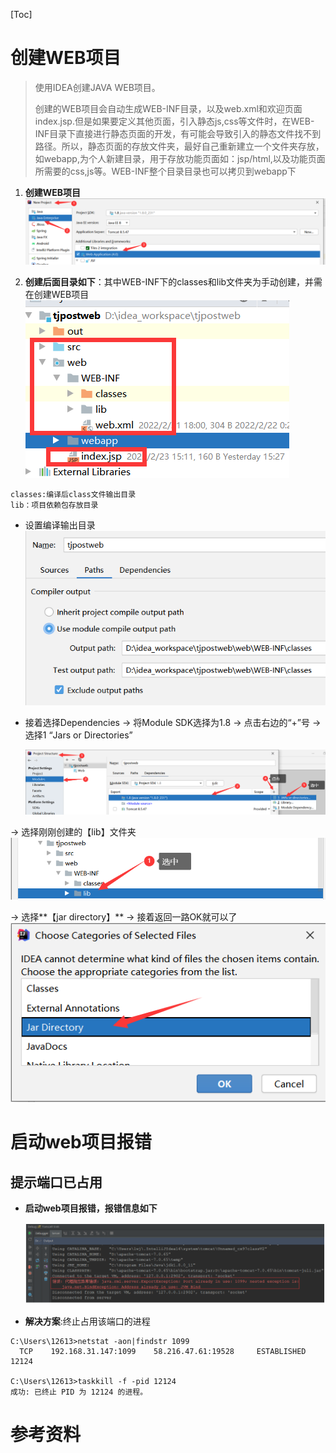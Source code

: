 [Toc]

# 创建WEB项目

> 使用IDEA创建JAVA WEB项目。
>
> 创建的WEB项目会自动生成WEB-INF目录，以及web.xml和欢迎页面index.jsp.但是如果要定义其他页面，引入静态js,css等文件时，在WEB-INF目录下直接进行静态页面的开发，有可能会导致引入的静态文件找不到路径。所以，静态页面的存放文件夹，最好自己重新建立一个文件夹存放，如webapp,为个人新建目录，用于存放功能页面如：jsp/html,以及功能页面所需要的css,js等。WEB-INF整个目录目录也可以拷贝到webapp下

1. **创建WEB项目**
   ![image-20220224092712453](images/image-20220224092712453.png)

2. **创建后面目录如下**：其中WEB-INF下的classes和lib文件夹为手动创建，并需在创建WEB项目
   ![image-20220224092920929](images/image-20220224092920929.png)

```
classes:编译后class文件输出目录
lib：项目依赖包存放目录
```

- 设置编译输出目录
  ![image-20220224093505403](images/image-20220224093505403.png)

- 接着选择Dependencies ->  将Module SDK选择为1.8 -> 点击右边的“+”号  -> 选择1 “Jars or Directories”

  ![image-20220221181359313](images/image-20220221181359313.png)

-> 选择刚刚创建的【lib】文件夹
![image-20220221181443479](images/image-20220221181443479.png)

-> 选择**【jar directory】** -> 接着返回一路OK就可以了
![image-20220221181659230](images/image-20220221181659230.png)

# 启动web项目报错

## 提示端口已占用

- **启动web项目报错，报错信息如下**

  ![img](images/20165995752477.png)

- **解决方案**:终止占用该端口的进程

```
C:\Users\12613>netstat -aon|findstr 1099
  TCP    192.168.31.147:1099    58.216.47.61:19528     ESTABLISHED     12124

C:\Users\12613>taskkill -f -pid 12124
成功: 已终止 PID 为 12124 的进程。
```



# 参考资料